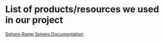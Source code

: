 # List of products/resources we used in our project
[Sphero Ramp](https://www.apple.com/shop/product/HMVA2ZM/A/sphero-jump-ramps-for-sphero-robots "Link to purchase ramp")
[Sphero Documentation](https://sphero.docsapp.io/docs/get-started "Sphero Docs")
